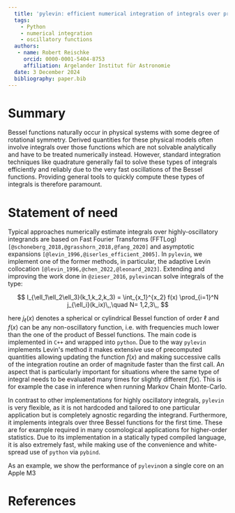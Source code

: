 ```yaml
---
  title: 'pylevin: efficient numerical integration of integrals over products of up to three Bessel functions'
  tags:
    - Python
    - numerical integration
    - oscillatory functions
  authors:
   - name: Robert Reischke
     orcid: 0000-0001-5404-8753
     affiliation: Argelander Institut für Astronomie
  date: 3 December 2024
  bibliography: paper.bib
---
```


# Summary
Bessel functions naturally occur in physical systems with some degree of rotational symmetry. Derived quantities for these physical models often involve integrals over those functions which are not solvable analytically and have to be treated numerically instead. However, standard integration techniques like quadrature generally fail to solve these types of integrals efficiently and reliably due to the very fast oscillations of the Bessel functions. Providing general tools to quickly compute these types of integrals is therefore paramount.


# Statement of need
Typical approaches numerically estimate integrals over highly-oscillatory integrands are based on Fast Fourier Transforms (FFTLog) `[@schoneberg_2018,@grasshorn_2018,@fang_2020]` and asymptotic expansions `[@levin_1996,@iserles_efficient_2005]`. In `pylevin`, we implement one of the former methods, in particular, the adaptive Levin collocation `[@levin_1996,@chen_2022,@leonard_2023]`. Extending and improving the work done in `@zieser_2016`, `pylevin`can solve integrals of the type:

$$
I_{\ell_1\ell_2\ell_3}(k_1,k_2,k_3) = \int_{x_1}^{x_2} f(x) \prod_{i=1}^N j_{\ell_i}(k_ix)\,,\quad N= 1,2,3\,,
$$

here $j_\ell(x)$ denotes a spherical or cylindrical Bessel function of order $\ell$ and $f(x)$ can be any
non-oscillatory function, i.e. with frequencies much lower than the one of the product of Bessel functions. The main code is implemented in `C++` and wrapped into `python`. Due to the way `pylevin` implements Levin's method it makes extensive use of precomputed quantities allowing updating the function $f(x)$ and making successive calls of the integration routine an order of magnitude faster than the first call. An aspect that is particularly important for situations where the same type of integral needs to be evaluated many times for slightly different $f(x)$. This is for example the case in inference when running Markov Chain Monte-Carlo.

In contrast to other implementations for highly oscillatory integrals, `pylevin` is very flexible, as it is not hardcoded and tailored to one particular application but is completely agnostic regarding the integrand. Furthermore, it implements integrals over three Bessel functions for the first time. These are for example required in many cosmological applications for higher-order statistics. Due to its implementation in a statically typed compiled language, it is also extremely fast, while making use of the convenience and white-spread use of `python` via `pybind`. 

As an example, we show the performance of `pylevin`on a single core on an Apple M3


# References